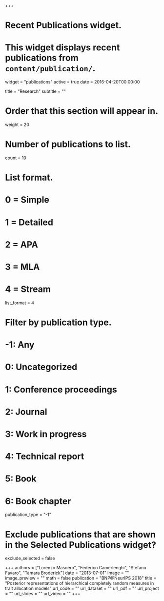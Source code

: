 +++
# Recent Publications widget.
# This widget displays recent publications from `content/publication/`.
widget = "publications"
active = true
date = 2016-04-20T00:00:00

title = "Research"
subtitle = ""

# Order that this section will appear in.
weight = 20

# Number of publications to list.
count = 10

# List format.
#   0 = Simple
#   1 = Detailed
#   2 = APA
#   3 = MLA
#   4 = Stream
list_format = 4

# Filter by publication type.
# -1: Any
#  0: Uncategorized
#  1: Conference proceedings
#  2: Journal
#  3: Work in progress
#  4: Technical report
#  5: Book
#  6: Book chapter
publication_type = "-1"

# Exclude publications that are shown in the Selected Publications widget?
exclude_selected = false


+++
authors = ["Lorenzo  Masoero", "Federico Camerlenghi", "Stefano Favaro", "Tamara Broderick"]
date = "2013-07-01"
image = ""
image_preview = ""
math = false
publication = "BNP@NeurIPS 2018"
title = "Posterior representations of hierarchical completely random measures in trait allocation models"
url_code = ""
url_dataset = ""
url_pdf = ""
url_project = ""
url_slides = ""
url_video = ""
+++